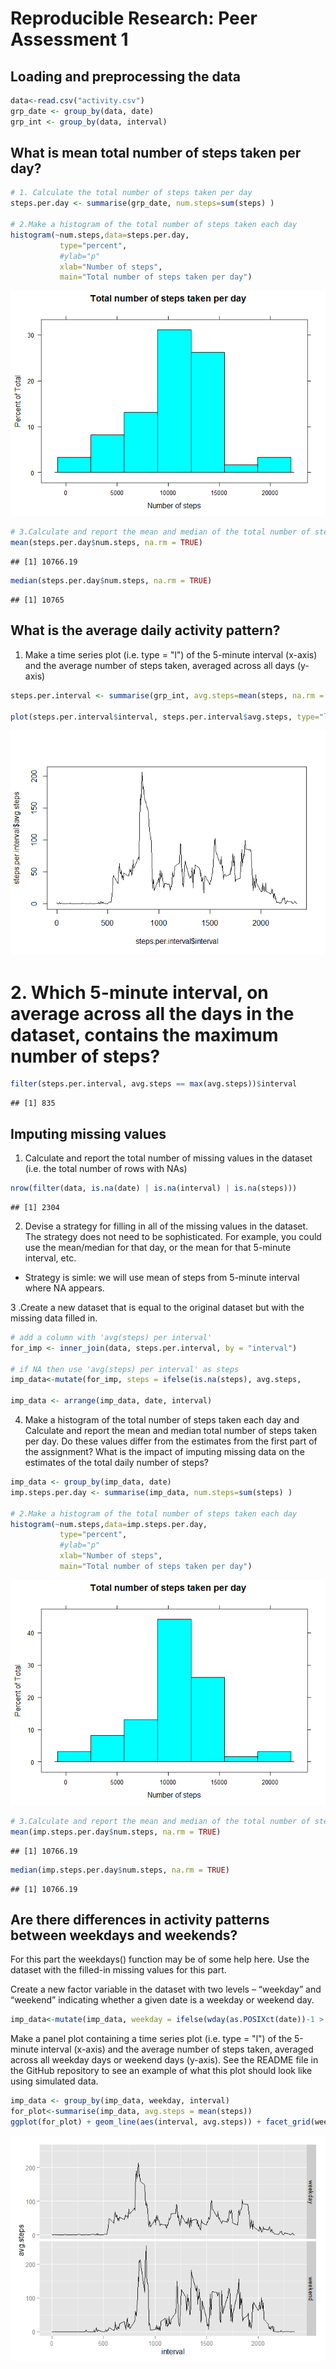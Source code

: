 # Reproducible Research: Peer Assessment 1


## Loading and preprocessing the data



```r
data<-read.csv("activity.csv")
grp_date <- group_by(data, date)
grp_int <- group_by(data, interval)
```
## What is mean total number of steps taken per day?

```r
# 1. Calculate the total number of steps taken per day
steps.per.day <- summarise(grp_date, num.steps=sum(steps) )

# 2.Make a histogram of the total number of steps taken each day
histogram(~num.steps,data=steps.per.day,
           type="percent",
           #ylab="p"
           xlab="Number of steps",
           main="Total number of steps taken per day")
```

![](PA1_template_files/figure-html/unnamed-chunk-3-1.png) 

```r
# 3.Calculate and report the mean and median of the total number of steps taken per day
mean(steps.per.day$num.steps, na.rm = TRUE)
```

```
## [1] 10766.19
```

```r
median(steps.per.day$num.steps, na.rm = TRUE)
```

```
## [1] 10765
```

## What is the average daily activity pattern?

1. Make a time series plot (i.e. type = "l") of the 5-minute interval (x-axis) and the average number of steps taken, averaged across all days (y-axis)

```r
steps.per.interval <- summarise(grp_int, avg.steps=mean(steps, na.rm = TRUE) )

plot(steps.per.interval$interval, steps.per.interval$avg.steps, type="l")
```

![](PA1_template_files/figure-html/unnamed-chunk-4-1.png) 
# 2. Which 5-minute interval, on average across all the days in the dataset, contains the maximum number of steps?

```r
filter(steps.per.interval, avg.steps == max(avg.steps))$interval
```

```
## [1] 835
```



## Imputing missing values

1. Calculate and report the total number of missing values in the dataset (i.e. the total number of rows with NAs)

```r
nrow(filter(data, is.na(date) | is.na(interval) | is.na(steps)))
```

```
## [1] 2304
```


2. Devise a strategy for filling in all of the missing values in the dataset. The strategy does not need to be sophisticated. For example, you could use the mean/median for that day, or the mean for that 5-minute interval, etc.

* Strategy is simle: we will use mean of steps from 5-minute interval where NA appears.

3 .Create a new dataset that is equal to the original dataset but with the missing data filled in.

```r
# add a column with 'avg(steps) per interval'
for_imp <- inner_join(data, steps.per.interval, by = "interval")

# if NA then use 'avg(steps) per interval' as steps
imp_data<-mutate(for_imp, steps = ifelse(is.na(steps), avg.steps,         steps), avg.steps = NULL)

imp_data <- arrange(imp_data, date, interval)
```

4. Make a histogram of the total number of steps taken each day and Calculate and report the mean and median total number of steps taken per day. Do these values differ from the estimates from the first part of the assignment? What is the impact of imputing missing data on the estimates of the total daily number of steps?

```r
imp_data <- group_by(imp_data, date)
imp.steps.per.day <- summarise(imp_data, num.steps=sum(steps) )

# 2.Make a histogram of the total number of steps taken each day
histogram(~num.steps,data=imp.steps.per.day,
           type="percent",
           #ylab="p"
           xlab="Number of steps",
           main="Total number of steps taken per day")
```

![](PA1_template_files/figure-html/unnamed-chunk-8-1.png) 

```r
# 3.Calculate and report the mean and median of the total number of steps taken per day
mean(imp.steps.per.day$num.steps, na.rm = TRUE)
```

```
## [1] 10766.19
```

```r
median(imp.steps.per.day$num.steps, na.rm = TRUE)
```

```
## [1] 10766.19
```

## Are there differences in activity patterns between weekdays and weekends?
For this part the weekdays() function may be of some help here. Use the dataset with the filled-in missing values for this part.

Create a new factor variable in the dataset with two levels – “weekday” and “weekend” indicating whether a given date is a weekday or weekend day.

```r
imp_data<-mutate(imp_data, weekday = ifelse(wday(as.POSIXct(date))-1 > 5, "weekend", "weekday") )
```


Make a panel plot containing a time series plot (i.e. type = "l") of the 5-minute interval (x-axis) and the average number of steps taken, averaged across all weekday days or weekend days (y-axis). See the README file in the GitHub repository to see an example of what this plot should look like using simulated data.

```r
imp_data <- group_by(imp_data, weekday, interval)
for_plot<-summarise(imp_data, avg.steps = mean(steps))
ggplot(for_plot) + geom_line(aes(interval, avg.steps)) + facet_grid(weekday~.)
```

![](PA1_template_files/figure-html/unnamed-chunk-10-1.png) 

